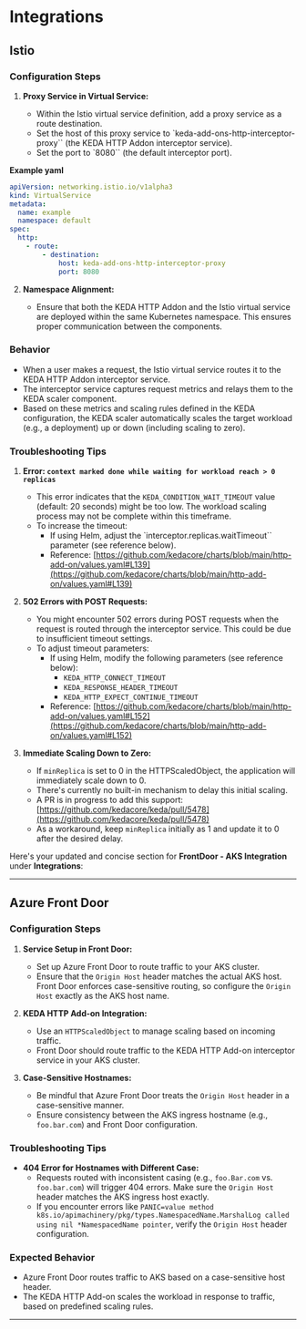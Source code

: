 # Integrations

## Istio

### Configuration Steps

1. **Proxy Service in Virtual Service:**

   - Within the Istio virtual service definition, add a proxy service as a route destination.
   - Set the host of this proxy service to `keda-add-ons-http-interceptor-proxy`` (the KEDA HTTP Addon interceptor service).
   - Set the port to `8080`` (the default interceptor port).

**Example yaml**

```yaml
apiVersion: networking.istio.io/v1alpha3
kind: VirtualService
metadata:
  name: example
  namespace: default
spec:
  http:
    - route:
        - destination:
            host: keda-add-ons-http-interceptor-proxy
            port: 8080
```

2. **Namespace Alignment:**

   - Ensure that both the KEDA HTTP Addon and the Istio virtual service are deployed within the same Kubernetes namespace. This ensures proper communication between the components.

### Behavior

- When a user makes a request, the Istio virtual service routes it to the KEDA HTTP Addon interceptor service.
- The interceptor service captures request metrics and relays them to the KEDA scaler component.
- Based on these metrics and scaling rules defined in the KEDA configuration, the KEDA scaler automatically scales the target workload (e.g., a deployment) up or down (including scaling to zero).

### Troubleshooting Tips

1. **Error: `context marked done while waiting for workload reach > 0 replicas`**

   - This error indicates that the `KEDA_CONDITION_WAIT_TIMEOUT` value (default: 20 seconds) might be too low. The workload scaling process may not be complete within this timeframe.
   - To increase the timeout:
     - If using Helm, adjust the `interceptor.replicas.waitTimeout`` parameter (see reference below).
     - Reference: [https://github.com/kedacore/charts/blob/main/http-add-on/values.yaml#L139](https://github.com/kedacore/charts/blob/main/http-add-on/values.yaml#L139)

2. **502 Errors with POST Requests:**

   - You might encounter 502 errors during POST requests when the request is routed through the interceptor service. This could be due to insufficient timeout settings.
   - To adjust timeout parameters:
     - If using Helm, modify the following parameters (see reference below):
       - `KEDA_HTTP_CONNECT_TIMEOUT`
       - `KEDA_RESPONSE_HEADER_TIMEOUT`
       - `KEDA_HTTP_EXPECT_CONTINUE_TIMEOUT`
     - Reference: [https://github.com/kedacore/charts/blob/main/http-add-on/values.yaml#L152](https://github.com/kedacore/charts/blob/main/http-add-on/values.yaml#L152)

3. **Immediate Scaling Down to Zero:**
   - If `minReplica` is set to 0 in the HTTPScaledObject, the application will immediately scale down to 0.
   - There's currently no built-in mechanism to delay this initial scaling.
   - A PR is in progress to add this support: [https://github.com/kedacore/keda/pull/5478](https://github.com/kedacore/keda/pull/5478)
   - As a workaround, keep `minReplica` initially as 1 and update it to 0 after the desired delay.

  Here's your updated and concise section for **FrontDoor - AKS Integration** under **Integrations**:

---

## Azure Front Door

### Configuration Steps

1. **Service Setup in Front Door:**
   - Set up Azure Front Door to route traffic to your AKS cluster.
   - Ensure that the `Origin Host` header matches the actual AKS host. Front Door enforces case-sensitive routing, so configure the `Origin Host` exactly as the AKS host name.

2. **KEDA HTTP Add-on Integration:**
   - Use an `HTTPScaledObject` to manage scaling based on incoming traffic.
   - Front Door should route traffic to the KEDA HTTP Add-on interceptor service in your AKS cluster.

3. **Case-Sensitive Hostnames:**
   - Be mindful that Azure Front Door treats the `Origin Host` header in a case-sensitive manner.
   - Ensure consistency between the AKS ingress hostname (e.g., `foo.bar.com`) and Front Door configuration.

### Troubleshooting Tips

- **404 Error for Hostnames with Different Case:**
   - Requests routed with inconsistent casing (e.g., `foo.Bar.com` vs. `foo.bar.com`) will trigger 404 errors. Make sure the `Origin Host` header matches the AKS ingress host exactly.
   - If you encounter errors like `PANIC=value method k8s.io/apimachinery/pkg/types.NamespacedName.MarshalLog called using nil *NamespacedName pointer`, verify the `Origin Host` header configuration.

### Expected Behavior

- Azure Front Door routes traffic to AKS based on a case-sensitive host header.
- The KEDA HTTP Add-on scales the workload in response to traffic, based on predefined scaling rules.


---
